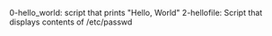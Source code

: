 0-hello_world: script that prints "Hello, World"
2-hellofile: Script that displays contents of /etc/passwd
